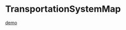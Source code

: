 # TransportationSystemMap
[demo](http://htmlpreview.github.io/?https://github.com/JoyJoyWang/TransportationSystemMap/blob/main/street%20rating%20and%20classification/index.html)
